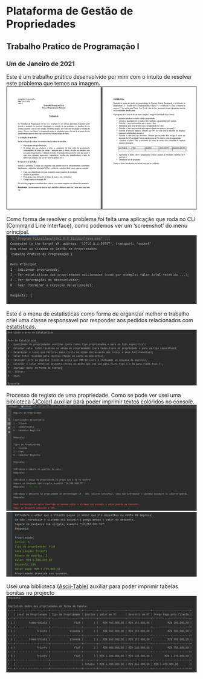 # Plataforma de Gestão de Propriedades
## Trabalho Pratico de Programação I
### Um de Janeiro de 2021

Este é um trabalho prático desenvolvido por mim com o intuito de resolver este problema que temos na imagem.
!["Imagem mostrando o problema que o software resolve."](./src/main/resources/problema.png?raw=true)

Como forma de resolver o problema foi feita uma aplicação que roda no CLI (Command Line Interface), como podemos ver um ‘screenshot’ do menu principal.
!["Imagem mostrando o menu principal."](/src/main/resources/menu-principal.png?raw=true)

Este é o menu de estatisticas como forma de organizar melhor o trabalho criei uma classe responsavel por responder aos pedidos relacionados com estatisticas.
!["Imagem mostrando o menu principal."](/src/main/resources/menu-estatisticas.png?raw=true)

Processo de registo de uma propriedade.
Como se pode ver usei uma biblioteca ([JColor](https://github.com/dialex/JColor)) auxiliar para poder imprimir textos coloridos no console.
!["Imagem mostrando o menu principal."](/src/main/resources/registro-de-propriedade-1.png?raw=true)
!["Imagem mostrando o menu principal."](/src/main/resources/registro-de-propriedade-2.png?raw=true)

Usei uma biblioteca ([Ascii-Table](https://github.com/freva/ascii-table)) auxiliar para poder imprimir tabelas bonitas no projecto
!["Imagem mostrando o menu principal."](/src/main/resources/tabela.png?raw=true)
